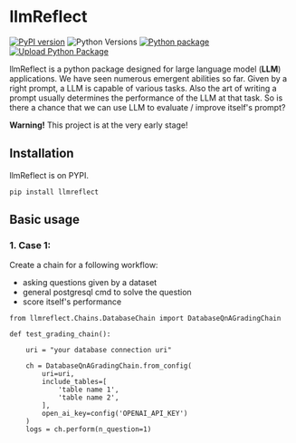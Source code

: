 # llmReflect
[![PyPI version](https://badge.fury.io/py/llmreflect.svg)](https://badge.fury.io/py/llmreflect) ![Python Versions](https://img.shields.io/pypi/pyversions/llmreflect) 
[![Python package](https://github.com/Recherches-Neuro-Hippocampe/llmReflect/actions/workflows/python-package.yml/badge.svg?branch=main)](https://github.com/Recherches-Neuro-Hippocampe/llmReflect/actions/workflows/python-package.yml)
[![Upload Python Package](https://github.com/Recherches-Neuro-Hippocampe/llmReflect/actions/workflows/python-publish.yml/badge.svg?branch=main)](https://github.com/Recherches-Neuro-Hippocampe/llmReflect/actions/workflows/python-publish.yml)

llmReflect is a python package designed for large language model (**LLM**) applications. We have seen numerous emergent abilities so far. Given by a right prompt, a LLM is capable of various tasks. Also the art of writing a prompt usually determines the performance of the LLM at that task. So is there a chance that we can use LLM to evaluate / improve itself's prompt?

**Warning!** This project is at the very early stage!

## Installation

llmReflect is on PYPI.

`pip install llmreflect`


## Basic usage
### 1. Case 1: 
Create a chain for a following workflow:
* asking questions given by a dataset
* general postgresql cmd to solve the question
* score itself's performance

```
from llmreflect.Chains.DatabaseChain import DatabaseQnAGradingChain

def test_grading_chain():

    uri = "your database connection uri"

    ch = DatabaseQnAGradingChain.from_config(
        uri=uri,
        include_tables=[
            'table name 1',
            'table name 2',
        ],
        open_ai_key=config('OPENAI_API_KEY')
    )
    logs = ch.perform(n_question=1)

```

